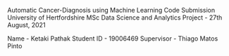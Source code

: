 Automatic Cancer-Diagnosis using Machine Learning
Code Submission
University of Hertfordshire
MSc Data Science and Analytics Project - 27th August, 2021

Name - Ketaki Pathak
Student ID - 19006469
Supervisor - Thiago Matos Pinto
